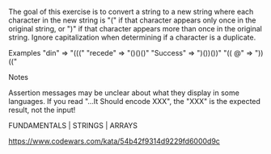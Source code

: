 The goal of this exercise is to convert a string to a new string where each character in 
the new string is "(" if that character appears only once in the original string, or ")" 
if that character appears more than once in the original string. Ignore capitalization when 
determining if a character is a duplicate.

Examples
    "din"      =>  "((("
    "recede"   =>  "()()()"
    "Success"  =>  ")())())"
    "(( @"     =>  "))((" 

Notes

Assertion messages may be unclear about what they display in some languages. 
If you read "...It Should encode XXX", the "XXX" is the expected result, not the input!

FUNDAMENTALS | STRINGS | ARRAYS

https://www.codewars.com/kata/54b42f9314d9229fd6000d9c